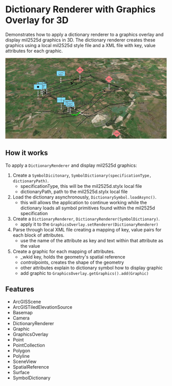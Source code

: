 <h1>Dictionary Renderer with Graphics Overlay for 3D</h1>

<p>Demonstrates how to apply a dictionary renderer to a graphics overlay and display mil2525d graphics in 3D.
  The dictionary renderer creates these graphics using a local mil2525d style file and a XML file with key,
  value attributes for each graphic.</p>

<p><img src="DictionaryRendererGraphicsOverlay3D.png" alt="" title="" /></p>

<h2>How it works</h2>

<p>To apply a <code>DictionaryRenderer</code> and display mil2525d graphics:</p>

<ol>
  <li>Create a <code>SymbolDicitonary</code>, <code>SymbolDictionary(specificationType, dictionaryPath)</code>.
    <ul><li>specificationType, this will be the mil2525d.stylx local file</li>
      <li>dictionaryPath,  path to the mil2525d.stylx local file</li></ul></li>
  <li>Load the dictionary asynchronously, <code>DictionarySymbol.loadAsync()</code>.
    <ul><li>this will allows the application to continue working while the dictionary loads all symbol primitives found within the mil2525d specification</li></ul></li>
  <li>Create a <code>DictionaryRenderer</code>, <code>DictionaryRenderer(SymbolDictionary)</code>.
    <ul><li>apply it to the <code>GraphicsOverlay.setRenderer(DictionaryRenderer)</code></li></ul></li>
  <li>Parse through local XML file creating a mapping of key, value pairs for each block of attributes.
    <ul><li>use the name of the attribute as key and text within that attribute as the value</li></ul></li>
  <li>Create a graphic for each mapping of attributes.
    <ul><li>_wkid key, holds the geometry's spatial reference</li>
      <li><em>control</em>points, creates the shape of the geometry</li>
      <li>other attributes explain to dictionary symbol how to display graphic</li>
      <li>add graphic to <code>GraphicsOverlay.getGraphics().add(Graphic)</code></li></ul></li>
</ol>

<h2>Features</h2>

<ul>
  <li>ArcGISScene</li>
  <li>ArcGISTiledElevationSource</li>
  <li>Basemap</li>
  <li>Camera</li>
  <li>DictionaryRenderer</li>
  <li>Graphic</li>
  <li>GraphicsOverlay</li>
  <li>Point</li>
  <li>PointCollection</li>
  <li>Polygon</li>
  <li>Polyline</li>
  <li>SceneView</li>
  <li>SpatialReference</li>
  <li>Surface</li>
  <li>SymbolDictionary</li>
</ul>



